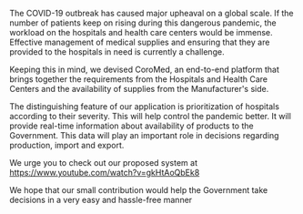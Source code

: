 The COVID-19 outbreak has caused major upheaval on a global scale. If the number of patients keep on rising during this dangerous pandemic, the workload on the hospitals and health care centers would be immense. Effective management of medical supplies and ensuring that they are provided to the hospitals in need is currently a challenge.

Keeping this in mind, we devised CoroMed, an end-to-end platform that brings together the requirements from the Hospitals and Health Care Centers and the availability of supplies from the Manufacturer's side.

The distinguishing feature of our application is prioritization of hospitals according to their severity. This will help control the pandemic better. It will provide real-time information about availability of products to the Government. This data will play an important role in decisions regarding production, import and export.

We urge you to check out our proposed system at https://www.youtube.com/watch?v=gkHtAoQbEk8

We hope that our small contribution would help the Government take decisions in a very easy and hassle-free manner
